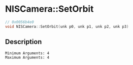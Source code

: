 # NISCamera::SetOrbit
```c
// 0x0056b4e0
void NISCamera::SetOrbit(unk p0, unk p1, unk p2, unk p3)
```
## Description
```
Minimum Arguments: 4
Maximum Arguments: 4
```
